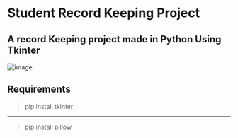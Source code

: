 # Student Record Keeping Project

## A record Keeping project made in Python Using Tkinter

![image](https://user-images.githubusercontent.com/79045059/118376319-f5721f00-b5e4-11eb-8848-5ed3e04c51d7.png)

## Requirements
> pip install tkinter
***
> pip install pillow   
